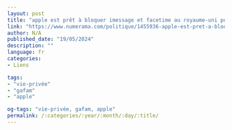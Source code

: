 ```yaml
---
layout: post
title: "apple est prêt à bloquer imessage et facetime au royaume-uni pour protéger le chiffrement"
link: "https://www.numerama.com/politique/1455936-apple-est-pret-a-bloquer-imessage-et-facetime-au-royaume-uni-pour-proteger-le-chiffrement.html"
author: N/A
published_date: "19/05/2024"
description: ""
language: fr
categories:
- Liens

tags:
- "vie-privée"
- "gafam"
- "apple"

og-tags: "vie-privée, gafam, apple"
permalink: /:categories/:year/:month/:day/:title/
---
```

